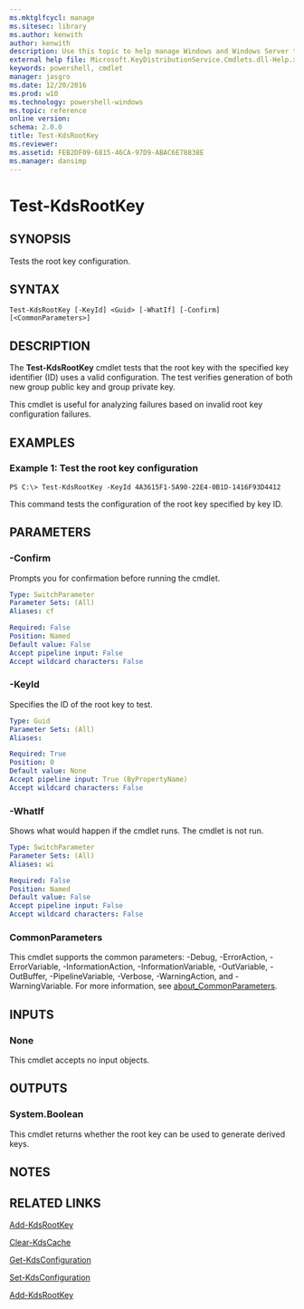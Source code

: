 ```yaml
---
ms.mktglfcycl: manage
ms.sitesec: library
ms.author: kenwith
author: kenwith
description: Use this topic to help manage Windows and Windows Server technologies with Windows PowerShell.
external help file: Microsoft.KeyDistributionService.Cmdlets.dll-Help.xml
keywords: powershell, cmdlet
manager: jasgro
ms.date: 12/20/2016
ms.prod: w10
ms.technology: powershell-windows
ms.topic: reference
online version: 
schema: 2.0.0
title: Test-KdsRootKey
ms.reviewer:
ms.assetid: FEB2DF09-6815-46CA-97D9-ABAC6E78838E
ms.manager: dansimp
---
```


# Test-KdsRootKey

## SYNOPSIS
Tests the root key configuration.

## SYNTAX

```
Test-KdsRootKey [-KeyId] <Guid> [-WhatIf] [-Confirm] [<CommonParameters>]
```

## DESCRIPTION
The **Test-KdsRootKey** cmdlet tests that the root key with the specified key identifier (ID) uses a valid configuration.
The test verifies generation of both new group public key and group private key.

This cmdlet is useful for analyzing failures based on invalid root key configuration failures.

## EXAMPLES

### Example 1: Test the root key configuration
```
PS C:\> Test-KdsRootKey -KeyId 4A3615F1-5A90-22E4-0B1D-1416F93D4412
```

This command tests the configuration of the root key specified by key ID.

## PARAMETERS

### -Confirm
Prompts you for confirmation before running the cmdlet.

```yaml
Type: SwitchParameter
Parameter Sets: (All)
Aliases: cf

Required: False
Position: Named
Default value: False
Accept pipeline input: False
Accept wildcard characters: False
```

### -KeyId
Specifies the ID of the root key to test.

```yaml
Type: Guid
Parameter Sets: (All)
Aliases: 

Required: True
Position: 0
Default value: None
Accept pipeline input: True (ByPropertyName)
Accept wildcard characters: False
```

### -WhatIf
Shows what would happen if the cmdlet runs.
The cmdlet is not run.

```yaml
Type: SwitchParameter
Parameter Sets: (All)
Aliases: wi

Required: False
Position: Named
Default value: False
Accept pipeline input: False
Accept wildcard characters: False
```

### CommonParameters
This cmdlet supports the common parameters: -Debug, -ErrorAction, -ErrorVariable, -InformationAction, -InformationVariable, -OutVariable, -OutBuffer, -PipelineVariable, -Verbose, -WarningAction, and -WarningVariable. For more information, see [about_CommonParameters](http://go.microsoft.com/fwlink/?LinkID=113216).

## INPUTS

### None
This cmdlet accepts no input objects.

## OUTPUTS

### System.Boolean
This cmdlet returns whether the root key can be used to generate derived keys.

## NOTES

## RELATED LINKS

[Add-KdsRootKey](./Add-KdsRootKey.md)

[Clear-KdsCache](./Clear-KdsCache.md)

[Get-KdsConfiguration](./Get-KdsConfiguration.md)

[Set-KdsConfiguration](./Set-KdsConfiguration.md)

[Add-KdsRootKey](./Add-KdsRootKey.md)

